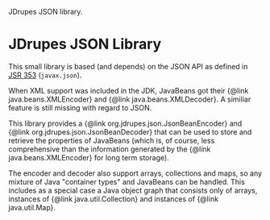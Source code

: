 JDrupes JSON library.

JDrupes JSON Library
==================

This small library is based (and depends) on the JSON API as defined in 
[JSR 353](http://jcp.org/en/jsr/detail?id=353) (`javax.json`).

When XML support was included in the JDK, JavaBeans got their
{@link java.beans.XMLEncoder} and {@link java.beans.XMLDecoder}.
A similiar feature is still missing with regard to JSON. 

This library provides a {@link org.jdrupes.json.JsonBeanEncoder} and
{@link org.jdrupes.json.JsonBeanDecoder} that can be used to store and
retrieve the properties of JavaBeans (which is, of course, less 
comprehensive than the information generated by the 
{@link java.beans.XMLEncoder} for long term storage). 

The encoder and decoder also support arrays, collections and maps, so any
mixture of Java "container types" and JavaBeans can be handled. This
includes as a special case a Java object graph that consists only of
arrays, instances of {@link java.util.Collection} and instances
of {@link java.util.Map}.